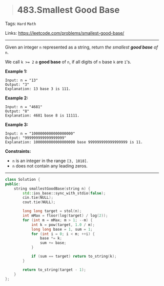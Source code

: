 > # 483.Smallest Good Base

Tags: `Hard` `Math`

Links: https://leetcode.com/problems/smallest-good-base/

-----

Given an integer `n` represented as a string, return *the smallest **good base** of* `n`.

We call `k >= 2` a **good base** of `n`, if all digits of `n` base `k` are `1`'s.

**Example 1:**

```
Input: n = "13"
Output: "3"
Explanation: 13 base 3 is 111.
```

**Example 2:**

```
Input: n = "4681"
Output: "8"
Explanation: 4681 base 8 is 11111.
```

**Example 3:**

```
Input: n = "1000000000000000000"
Output: "999999999999999999"
Explanation: 1000000000000000000 base 999999999999999999 is 11.
```

**Constraints:**

- `n` is an integer in the range `[3, 1018]`.
- `n` does not contain any leading zeros.

------

```c++
class Solution {
public:
    string smallestGoodBase(string n) {
    	std::ios_base::sync_with_stdio(false);
    	cin.tie(NULL);
    	cout.tie(NULL);

    	long long target = stol(n);
    	int mMax = floor(log(target) / log(2));
    	for (int m = mMax; m > 1; --m) {
    		int k = pow(target, 1.0 / m);
    		long long base = 1, sum = 1;
    		for (int i = 0; i < m; ++i) {
    			base *= k;
    			sum += base;
    		}

    		if (sum == target) return to_string(k);
    	}

    	return to_string(target - 1);
    }
};
```

